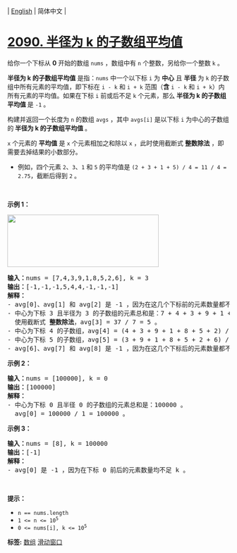 | [English](README_EN.md) | 简体中文 |

# [2090. 半径为 k 的子数组平均值](https://leetcode-cn.com/problems/k-radius-subarray-averages)
<p>给你一个下标从 <strong>0</strong> 开始的数组 <code>nums</code> ，数组中有 <code>n</code> 个整数，另给你一个整数 <code>k</code> 。</p>

<p><strong>半径为 k 的子数组平均值</strong> 是指：<code>nums</code> 中一个以下标 <code>i</code> 为 <strong>中心</strong> 且 <strong>半径</strong> 为 <code>k</code> 的子数组中所有元素的平均值，即下标在&nbsp;<code>i - k</code> 和 <code>i + k</code> 范围（<strong>含</strong> <code>i - k</code> 和 <code>i + k</code>）内所有元素的平均值。如果在下标 <code>i</code> 前或后不足 <code>k</code> 个元素，那么<strong> 半径为 k 的子数组平均值 </strong>是 <code>-1</code> 。</p>

<p>构建并返回一个长度为 <code>n</code> 的数组<em> </em><code>avgs</code><em> </em>，其中<em> </em><code>avgs[i]</code><em> </em>是以下标 <code>i</code> 为中心的子数组的<strong> 半径为 k 的子数组平均值 </strong>。</p>

<p><code>x</code> 个元素的 <strong>平均值</strong> 是 <code>x</code> 个元素相加之和除以 <code>x</code> ，此时使用截断式 <strong>整数除法</strong> ，即需要去掉结果的小数部分。</p>

<ul>
	<li>例如，四个元素 <code>2</code>、<code>3</code>、<code>1</code> 和 <code>5</code> 的平均值是 <code>(2 + 3 + 1 + 5) / 4 = 11 / 4 = 2.75</code>，截断后得到 <code>2</code> 。</li>
</ul>

<p>&nbsp;</p>

<p><strong>示例 1：</strong></p>

<p><img alt="" src="https://assets.leetcode.com/uploads/2021/11/07/eg1.png" style="width: 343px; height: 119px;" /></p>

<pre>
<strong>输入：</strong>nums = [7,4,3,9,1,8,5,2,6], k = 3
<strong>输出：</strong>[-1,-1,-1,5,4,4,-1,-1,-1]
<strong>解释：</strong>
- avg[0]、avg[1] 和 avg[2] 是 -1 ，因为在这几个下标前的元素数量都不足 k 个。
- 中心为下标 3 且半径为 3 的子数组的元素总和是：7 + 4 + 3 + 9 + 1 + 8 + 5 = 37 。
  使用截断式 <strong>整数除法</strong>，avg[3] = 37 / 7 = 5 。
- 中心为下标 4 的子数组，avg[4] = (4 + 3 + 9 + 1 + 8 + 5 + 2) / 7 = 4 。
- 中心为下标 5 的子数组，avg[5] = (3 + 9 + 1 + 8 + 5 + 2 + 6) / 7 = 4 。
- avg[6]、avg[7] 和 avg[8] 是 -1 ，因为在这几个下标后的元素数量都不足 k 个。
</pre>

<p><strong>示例 2：</strong></p>

<pre>
<strong>输入：</strong>nums = [100000], k = 0
<strong>输出：</strong>[100000]
<strong>解释：</strong>
- 中心为下标 0 且半径 0 的子数组的元素总和是：100000 。
  avg[0] = 100000 / 1 = 100000 。
</pre>

<p><strong>示例 3：</strong></p>

<pre>
<strong>输入：</strong>nums = [8], k = 100000
<strong>输出：</strong>[-1]
<strong>解释：</strong>
- avg[0] 是 -1 ，因为在下标 0 前后的元素数量均不足 k 。
</pre>

<p>&nbsp;</p>

<p><strong>提示：</strong></p>

<ul>
	<li><code>n == nums.length</code></li>
	<li><code>1 &lt;= n &lt;= 10<sup>5</sup></code></li>
	<li><code>0 &lt;= nums[i], k &lt;= 10<sup>5</sup></code></li>
</ul>

**标签:**  [数组](https://leetcode-cn.com/tag/array) [滑动窗口](https://leetcode-cn.com/tag/sliding-window) 